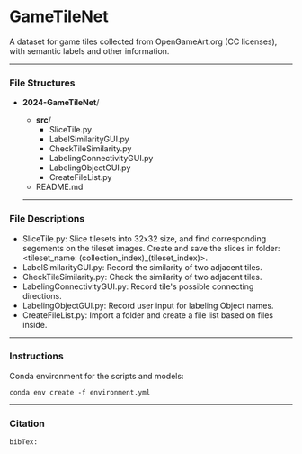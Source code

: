 # GameTileNet
A dataset for game tiles collected from OpenGameArt.org (CC licenses), with semantic labels and other information.

---
### File Structures

- **2024-GameTileNet**/
  - **src**/
    - SliceTile.py
    - LabelSimilarityGUI.py
    - CheckTileSimilarity.py
    - LabelingConnectivityGUI.py
    - LabelingObjectGUI.py            
    - CreateFileList.py            
  <!-- - **annotations**/
    - dataset1.csv
    - dataset2.csv -->
  - README.md

  ---
### File Descriptions

* SliceTile.py: Slice tilesets into 32x32 size, and find corresponding segements on the tileset images. Create and save the slices in folder: <tileset_name: (collection_index)_(tileset_index)>. 
* LabelSimilarityGUI.py: Record the similarity of two adjacent tiles.
* CheckTileSimilarity.py: Check the similarity of two adjacent tiles.
* LabelingConnectivityGUI.py: Record tile's possible connecting directions.
* LabelingObjectGUI.py: Record user input for labeling Object names.            
* CreateFileList.py: Import a folder and create a file list based on files inside.

---
### Instructions

Conda environment for the scripts and models:

```
conda env create -f environment.yml
```

---

### Citation

```
bibTex:

```
 